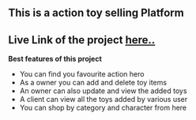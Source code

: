 ## This is a action toy selling Platform
## Live Link of the project [here..](https://toy-town-6c59b.web.app/)

**Best features of this project**
- You can find you favourite action hero 
- As a owner you can add and delete toy items
- An owner can also update and view the added toys
- A client can view all the toys added by various user
- You can shop by category and character from here
